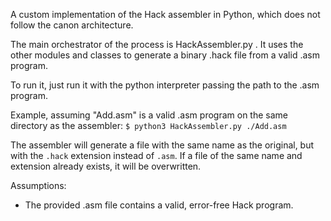 A custom implementation of the Hack assembler in Python, which does not follow the canon architecture.

The main orchestrator of the process is HackAssembler.py . It uses the other modules and classes to generate a binary .hack file from a valid .asm program.

To run it, just run it with the python interpreter passing the path to the .asm program.

Example, assuming "Add.asm" is a valid .asm program on the same directory as the assembler: `$ python3 HackAssembler.py ./Add.asm`

The assembler will generate a file with the same name as the original, but with the `.hack` extension instead of `.asm`. If a file of the same name and extension already exists, it will be overwritten.

Assumptions:

- The provided .asm file contains a valid, error-free Hack program.
